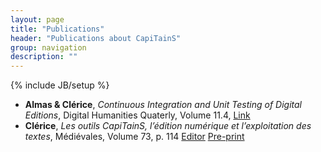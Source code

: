 ```yaml
---
layout: page
title: "Publications"
header: "Publications about CapiTainS"
group: navigation
description: ""
---
```

{% include JB/setup %}

- **Almas & Clérice**, *Continuous Integration and Unit Testing of Digital Editions*, Digital Humanities Quaterly, Volume 11.4, [Link](http://www.digitalhumanities.org/dhq/vol/11/4/000350/000350.html)
- **Clérice**, *Les outils CapiTainS, l’édition numérique et l’exploitation des textes*, Médiévales, Volume 73, p. 114 [Editor](http://journals.openedition.org/medievales/8211) [Pre-print](https://hal.archives-ouvertes.fr/ird-01708755v1)